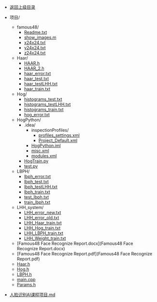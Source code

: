 - [返回上级目录](../)

- 项目/
    - famous48/
        - [Readme.txt](Readme.txt)
        - [show_images.m](show_images.m)
        - [x24x24.txt](x24x24.txt)
        - [y24x24.txt](y24x24.txt)
        - [z24x24.txt](z24x24.txt)
    - Haar/
        - [HAAR.h](HAAR.h)
        - [HAAR_2.h](HAAR_2.h)
        - [haar_error.txt](haar_error.txt)
        - [haar_test.txt](haar_test.txt)
        - [haar_testLHH.txt](haar_testLHH.txt)
        - [haar_train.txt](haar_train.txt)
    - Hog/
        - [histograms_test.txt](histograms_test.txt)
        - [histograms_testLHH.txt](histograms_testLHH.txt)
        - [histograms_train.txt](histograms_train.txt)
        - [hog_error.txt](hog_error.txt)
    - HogPython/
        - .idea/
            - inspectionProfiles/
                - [profiles_settings.xml](profiles_settings.xml)
                - [Project_Default.xml](Project_Default.xml)
            - [HogPython.iml](HogPython.iml)
            - [misc.xml](misc.xml)
            - [modules.xml](modules.xml)
        - [HogTrain.py](HogTrain.py)
        - [test.py](test.py)
    - LBPH/
        - [lbph_error.txt](lbph_error.txt)
        - [lbph_test.txt](lbph_test.txt)
        - [lbph_testLHH.txt](lbph_testLHH.txt)
        - [lbph_train.txt](lbph_train.txt)
        - [test_lbph.txt](test_lbph.txt)
        - [train_lbph.txt](train_lbph.txt)
    - LHH_system/
        - [LHH_error_new.txt](LHH_error_new.txt)
        - [LHH_error_old.txt](LHH_error_old.txt)
        - [LHH_Haar_train.txt](LHH_Haar_train.txt)
        - [LHH_Hog_train.txt](LHH_Hog_train.txt)
        - [LHH_LBPH_train.txt](LHH_LBPH_train.txt)
        - [LHH_Weight_train.txt](LHH_Weight_train.txt)
    - [Famous48 Face Recognize Report.docx](Famous48 Face Recognize Report.docx)
    - [Famous48 Face Recognize Report.pdf](Famous48 Face Recognize Report.pdf)
    - [Haar.h](Haar.h)
    - [Hog.h](Hog.h)
    - [LBPH.h](LBPH.h)
    - [main.cpp](main.cpp)
    - [Params.h](Params.h)
- [人脸识别AI课程项目.md](人脸识别AI课程项目.md)